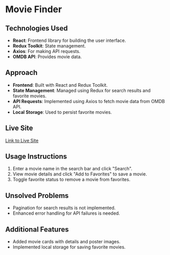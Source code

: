# Movie Finder

## Technologies Used
- **React**: Frontend library for building the user interface.
- **Redux Toolkit**: State management.
- **Axios**: For making API requests.
- **OMDB API**: Provides movie data.

## Approach
- **Frontend**: Built with React and Redux Toolkit.
- **State Management**: Managed using Redux for search results and favorite movies.
- **API Requests**: Implemented using Axios to fetch movie data from OMDB API.
- **Local Storage**: Used to persist favorite movies.

## Live Site
[Link to Live Site](https://your-app-name.netlify.app)

## Usage Instructions
1. Enter a movie name in the search bar and click "Search".
2. View movie details and click "Add to Favorites" to save a movie.
3. Toggle favorite status to remove a movie from favorites.

## Unsolved Problems
- Pagination for search results is not implemented.
- Enhanced error handling for API failures is needed.

## Additional Features
- Added movie cards with details and poster images.
- Implemented local storage for saving favorite movies.
